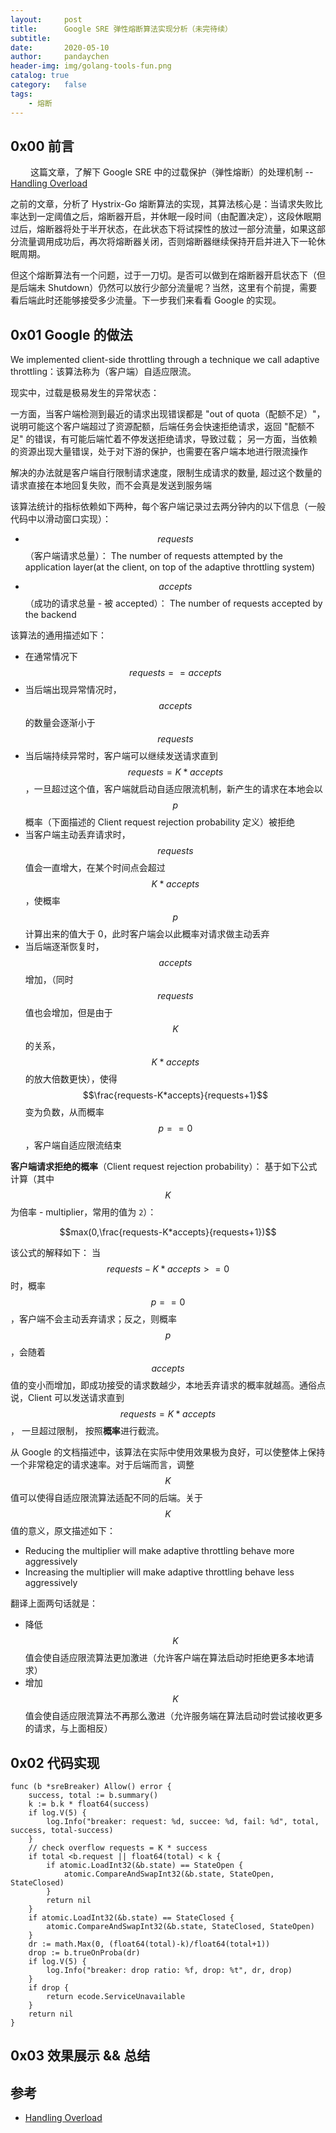 ```yaml
---
layout:     post
title:      Google SRE 弹性熔断算法实现分析（未完待续）
subtitle:
date:       2020-05-10
author:     pandaychen
header-img: img/golang-tools-fun.png
catalog: true
category:   false
tags:
    - 熔断
---
```


##  0x00    前言
&emsp;&emsp; 这篇文章，了解下 Google SRE 中的过载保护（弹性熔断）的处理机制 --[Handling Overload](https://landing.google.com/sre/sre-book/chapters/handling-overload)

之前的文章，分析了 Hystrix-Go 熔断算法的实现，其算法核心是：当请求失败比率达到一定阈值之后，熔断器开启，并休眠一段时间（由配置决定），这段休眠期过后，熔断器将处于半开状态，在此状态下将试探性的放过一部分流量，如果这部分流量调用成功后，再次将熔断器关闭，否则熔断器继续保持开启并进入下一轮休眠周期。

但这个熔断算法有一个问题，过于一刀切。是否可以做到在熔断器开启状态下（但是后端未 Shutdown）仍然可以放行少部分流量呢？当然，这里有个前提，需要看后端此时还能够接受多少流量。下一步我们来看看 Google 的实现。

##  0x01    Google 的做法

We implemented client-side throttling through a technique we call adaptive throttling：该算法称为（客户端）自适应限流。

现实中，过载是极易发生的异常状态：

一方面，当客户端检测到最近的请求出现错误都是 "out of quota（配额不足）"，说明可能这个客户端超过了资源配额，后端任务会快速拒绝请求，返回 "配额不足" 的错误，有可能后端忙着不停发送拒绝请求，导致过载；
另一方面，当依赖的资源出现大量错误，处于对下游的保护，也需要在客户端本地进行限流操作

解决的办法就是客户端自行限制请求速度，限制生成请求的数量, 超过这个数量的请求直接在本地回复失败，而不会真是发送到服务端

该算法统计的指标依赖如下两种，每个客户端记录过去两分钟内的以下信息（一般代码中以滑动窗口实现）：
-   $$requests$$（客户端请求总量）：
The number of requests attempted by the application layer(at the client, on top of the adaptive throttling system)

-   $$accepts$$（成功的请求总量 - 被 accepted）：
The number of requests accepted by the backend

该算法的通用描述如下：
-	在通常情况下 $$requests==accepts$$
-	当后端出现异常情况时，$$accepts$$ 的数量会逐渐小于 $$requests$$
-	当后端持续异常时，客户端可以继续发送请求直到 $$requests=K*accepts$$，一旦超过这个值，客户端就启动自适应限流机制，新产生的请求在本地会以 $$p$$ 概率（下面描述的 Client request rejection probability 定义）被拒绝
-	当客户端主动丢弃请求时，$$requests$$ 值会一直增大，在某个时间点会超过 $$K*accepts$$，使概率 $$p$$ 计算出来的值大于 0，此时客户端会以此概率对请求做主动丢弃
-	当后端逐渐恢复时，$$accepts$$ 增加，（同时 $$requests$$ 值也会增加，但是由于 $$K$$ 的关系，$$K*accepts$$ 的放大倍数更快），使得 $$\frac{requests-K*accepts}{requests+1}$$ 变为负数，从而概率 $$p==0$$，客户端自适应限流结束

**客户端请求拒绝的概率**（Client request rejection probability）：
基于如下公式计算（其中 $$K$$ 为倍率 - multiplier，常用的值为 `2`）：

$$max(0,\frac{requests-K*accepts}{requests+1})$$

该公式的解释如下：
当 $$requests-K*accepts>=0$$ 时，概率 $$p==0$$，客户端不会主动丢弃请求；反之，则概率 $$p$$，会随着 $$accepts$$ 值的变小而增加，即成功接受的请求数越少，本地丢弃请求的概率就越高。通俗点说，Client 可以发送请求直到$$requests = K * accepts$$， 一旦超过限制， 按照**概率**进行截流。

从 Google 的文档描述中，该算法在实际中使用效果极为良好，可以使整体上保持一个非常稳定的请求速率。对于后端而言，调整 $$K$$ 值可以使得自适应限流算法适配不同的后端。关于 $$K$$ 值的意义，原文描述如下：
-   Reducing the multiplier will make adaptive throttling behave more aggressively
-   Increasing the multiplier will make adaptive throttling behave less aggressively

翻译上面两句话就是：
-	降低 $$K$$ 值会使自适应限流算法更加激进（允许客户端在算法启动时拒绝更多本地请求）
-	增加 $$K$$ 值会使自适应限流算法不再那么激进（允许服务端在算法启动时尝试接收更多的请求，与上面相反）


##  0x02    代码实现

```golang
func (b *sreBreaker) Allow() error {
	success, total := b.summary()
	k := b.k * float64(success)
	if log.V(5) {
		log.Info("breaker: request: %d, succee: %d, fail: %d", total, success, total-success)
	}
	// check overflow requests = K * success
	if total <b.request || float64(total) < k {
		if atomic.LoadInt32(&b.state) == StateOpen {
			atomic.CompareAndSwapInt32(&b.state, StateOpen, StateClosed)
		}
		return nil
	}
	if atomic.LoadInt32(&b.state) == StateClosed {
		atomic.CompareAndSwapInt32(&b.state, StateClosed, StateOpen)
	}
	dr := math.Max(0, (float64(total)-k)/float64(total+1))
	drop := b.trueOnProba(dr)
	if log.V(5) {
		log.Info("breaker: drop ratio: %f, drop: %t", dr, drop)
	}
	if drop {
		return ecode.ServiceUnavailable
	}
	return nil
}
```

##  0x03    效果展示 && 总结

##  参考
-   [Handling Overload](https://landing.google.com/sre/sre-book/chapters/handling-overload/#eq2101)